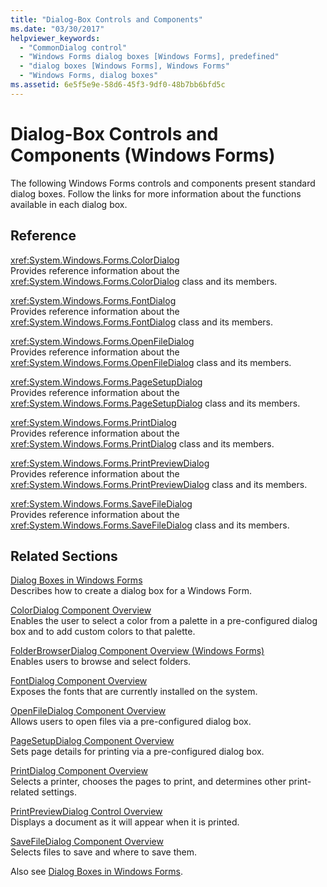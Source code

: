 ```yaml
---
title: "Dialog-Box Controls and Components"
ms.date: "03/30/2017"
helpviewer_keywords: 
  - "CommonDialog control"
  - "Windows Forms dialog boxes [Windows Forms], predefined"
  - "dialog boxes [Windows Forms], Windows Forms"
  - "Windows Forms, dialog boxes"
ms.assetid: 6e5f5e9e-58d6-45f3-9df0-48b7bb6bfd5c
---
```

# Dialog-Box Controls and Components (Windows Forms)
The following Windows Forms controls and components present standard dialog boxes. Follow the links for more information about the functions available in each dialog box.  
  
## Reference  
 <xref:System.Windows.Forms.ColorDialog>  
 Provides reference information about the <xref:System.Windows.Forms.ColorDialog> class and its members.  
  
 <xref:System.Windows.Forms.FontDialog>  
 Provides reference information about the <xref:System.Windows.Forms.FontDialog> class and its members.  
  
 <xref:System.Windows.Forms.OpenFileDialog>  
 Provides reference information about the <xref:System.Windows.Forms.OpenFileDialog> class and its members.  
  
 <xref:System.Windows.Forms.PageSetupDialog>  
 Provides reference information about the <xref:System.Windows.Forms.PageSetupDialog> class and its members.  
  
 <xref:System.Windows.Forms.PrintDialog>  
 Provides reference information about the <xref:System.Windows.Forms.PrintDialog> class and its members.  
  
 <xref:System.Windows.Forms.PrintPreviewDialog>  
 Provides reference information about the <xref:System.Windows.Forms.PrintPreviewDialog> class and its members.  
  
 <xref:System.Windows.Forms.SaveFileDialog>  
 Provides reference information about the <xref:System.Windows.Forms.SaveFileDialog> class and its members.  
  
## Related Sections  
 [Dialog Boxes in Windows Forms](../dialog-boxes-in-windows-forms.md)  
 Describes how to create a dialog box for a Windows Form.  
  
 [ColorDialog Component Overview](colordialog-component-overview-windows-forms.md)  
 Enables the user to select a color from a palette in a pre-configured dialog box and to add custom colors to that palette.  
  
 [FolderBrowserDialog Component Overview (Windows Forms)](folderbrowserdialog-component-overview-windows-forms.md)  
 Enables users to browse and select folders.  
  
 [FontDialog Component Overview](fontdialog-component-overview-windows-forms.md)  
 Exposes the fonts that are currently installed on the system.  
  
 [OpenFileDialog Component Overview](openfiledialog-component-overview-windows-forms.md)  
 Allows users to open files via a pre-configured dialog box.  
  
 [PageSetupDialog Component Overview](pagesetupdialog-component-overview-windows-forms.md)  
 Sets page details for printing via a pre-configured dialog box.  
  
 [PrintDialog Component Overview](printdialog-component-overview-windows-forms.md)  
 Selects a printer, chooses the pages to print, and determines other print-related settings.  
  
 [PrintPreviewDialog Control Overview](printpreviewdialog-control-overview-windows-forms.md)  
 Displays a document as it will appear when it is printed.  
  
 [SaveFileDialog Component Overview](savefiledialog-component-overview-windows-forms.md)  
 Selects files to save and where to save them.  
  
 Also see [Dialog Boxes in Windows Forms](../dialog-boxes-in-windows-forms.md).
